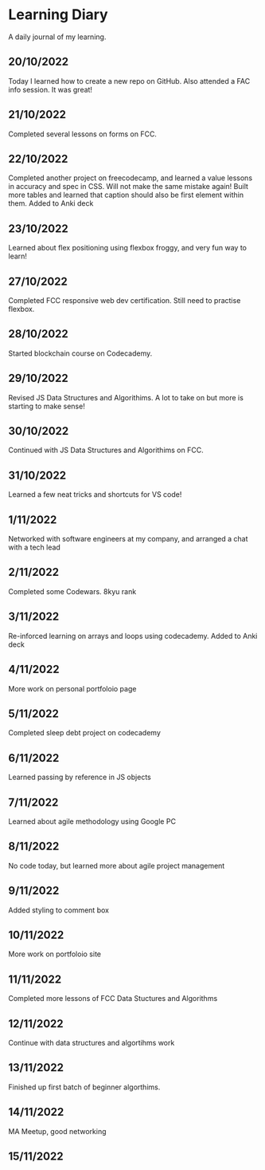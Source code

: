 # Learning Diary
A daily journal of my learning.

## 20/10/2022

Today I learned how to create a new repo on GitHub. Also attended a FAC info session. It was great!

## 21/10/2022

Completed several lessons on forms on FCC.

## 22/10/2022

Completed another project on freecodecamp, and learned a value lessons in accuracy and spec in CSS. Will not make the same mistake again! Built more tables and learned that caption should also be first element within them. Added to Anki deck

## 23/10/2022

Learned about flex positioning using flexbox froggy, and very fun way to learn!

## 27/10/2022

Completed FCC responsive web dev certification. Still need to practise flexbox.

## 28/10/2022

Started blockchain course on Codecademy.

## 29/10/2022

Revised JS Data Structures and Algorithims. A lot to take on but more is starting to make sense!

## 30/10/2022

Continued with JS Data Structures and Algorithims on FCC.

## 31/10/2022

Learned a few neat tricks and shortcuts for VS code!

## 1/11/2022
Networked with software engineers at my company, and arranged a chat with a tech lead

## 2/11/2022 
Completed some Codewars. 8kyu rank

## 3/11/2022
Re-inforced learning on arrays and loops using codecademy. Added to Anki deck

## 4/11/2022
More work on personal portfoloio page

## 5/11/2022
Completed sleep debt project on codecademy

## 6/11/2022
Learned passing by reference in JS objects

## 7/11/2022
Learned about agile methodology using Google PC

## 8/11/2022
No code today, but learned more about agile project management

## 9/11/2022
Added styling to comment box

## 10/11/2022
More work on portfoloio site

## 11/11/2022
Completed more lessons of FCC Data Stuctures and Algorithms

## 12/11/2022
Continue with data structures and algortihms work

## 13/11/2022
Finished up first batch of beginner algorthims.

## 14/11/2022
MA Meetup, good networking

## 15/11/2022

